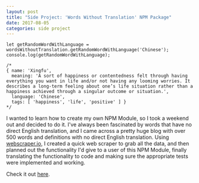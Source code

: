 ```yaml
---
layout: post
title: "Side Project: 'Words Without Translation' NPM Package"
date: 2017-08-05
categories: side project
---
```


````
let getRandomWordWithLanguage = wordsWithoutTranslation.getRandomWordWithLanguage('Chinese');
console.log(getRandomWordWithLanguage);

/*
{ name: 'Xingfu',
  meaning: 'A sort of happiness or contentedness felt through having everything you want in life and/or not having any looming worries. It describes a long-term feeling about one’s life situation rather than a happiness achieved through a singular outcome or situation.',
  language: 'Chinese',
  tags: [ 'happiness', 'life', 'positive' ] }
*/
````

I wanted to learn how to create my own NPM Module, so I took a weekend out and decided to do it. I've always been fascinated by words that have no direct English translation, and I came across a pretty huge blog with over 500 words and definitions with no direct English translation. Using [webscraper.io](http://webscraper.io/), I created a quick web scraper to grab all the data, and then planned out the functionality I'd give to a user of this NPM Module, finally translating the functionality to code and making sure the appropriate tests were implemented and working. 

Check it out [here](https://github.com/mathesond2/words-without-translation).

